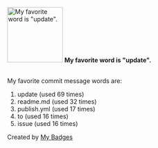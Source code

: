 <img src="https://my-badges.github.io/my-badges/favorite-word.png" alt="My favorite word is &quot;update&quot;." title="My favorite word is &quot;update&quot;." width="128">
<strong>My favorite word is &quot;update&quot;.</strong>
<br><br>

My favorite commit message words are:

1. update (used 69 times)
2. readme.md (used 32 times)
3. publish.yml (used 17 times)
4. to (used 16 times)
5. issue (used 16 times)


Created by <a href="https://github.com/my-badges/my-badges">My Badges</a>